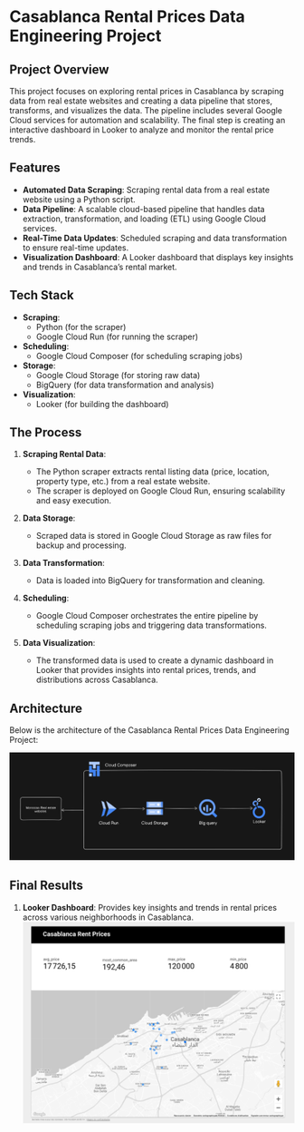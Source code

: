 # Casablanca Rental Prices Data Engineering Project

## Project Overview
This project focuses on exploring rental prices in Casablanca by scraping data from real estate websites and creating a data pipeline that stores, transforms, and visualizes the data. The pipeline includes several Google Cloud services for automation and scalability. The final step is creating an interactive dashboard in Looker to analyze and monitor the rental price trends.

## Features
- **Automated Data Scraping**: Scraping rental data from a real estate website using a Python script.
- **Data Pipeline**: A scalable cloud-based pipeline that handles data extraction, transformation, and loading (ETL) using Google Cloud services.
- **Real-Time Data Updates**: Scheduled scraping and data transformation to ensure real-time updates.
- **Visualization Dashboard**: A Looker dashboard that displays key insights and trends in Casablanca’s rental market.

## Tech Stack
- **Scraping**: 
  - Python (for the scraper)
  - Google Cloud Run (for running the scraper)
- **Scheduling**: 
  - Google Cloud Composer (for scheduling scraping jobs)
- **Storage**: 
  - Google Cloud Storage (for storing raw data)
  - BigQuery (for data transformation and analysis)
- **Visualization**:
  - Looker (for building the dashboard)
  
## The Process
1. **Scraping Rental Data**:
   - The Python scraper extracts rental listing data (price, location, property type, etc.) from a real estate website.
   - The scraper is deployed on Google Cloud Run, ensuring scalability and easy execution.

2. **Data Storage**:
   - Scraped data is stored in Google Cloud Storage as raw files for backup and processing.

3. **Data Transformation**:
   - Data is loaded into BigQuery for transformation and cleaning. 

4. **Scheduling**:
   - Google Cloud Composer orchestrates the entire pipeline by scheduling scraping jobs and triggering data transformations.

5. **Data Visualization**:
   - The transformed data is used to create a dynamic dashboard in Looker that provides insights into rental prices, trends, and distributions across Casablanca.

## Architecture
Below is the architecture of the Casablanca Rental Prices Data Engineering Project:

![Architecture Diagram](images/architecture.png)

## Final Results
1. **Looker Dashboard**: Provides key insights and trends in rental prices across various neighborhoods in Casablanca.
   ![Looker Dashboard](images/result.png)


